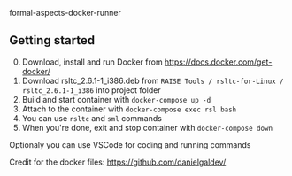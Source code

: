 formal-aspects-docker-runner

## Getting started

0. Download, install and run Docker from https://docs.docker.com/get-docker/
1. Download rsltc_2.6.1-1_i386.deb from ` RAISE Tools / rsltc-for-Linux / rsltc_2.6.1-1_i386 ` into project folder
2. Build and start container with `docker-compose up -d`
3. Attach to the container with `docker-compose exec rsl bash`
4. You can use `rsltc` and `sml` commands
5. When you're done, exit and stop container with `docker-compose down`

Optionaly you can use VSCode for coding and running commands

Credit for the docker files: https://github.com/danielgaldev/
